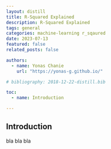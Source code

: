 ```yaml
---
layout: distill
title: R-Squared Explained
description: R-Squared Explained
tags: general
categories: machine-learning r_sqaured
date: 2023-07-13
featured: false
related_posts: false

authors:
  - name: Yonas Chanie
    url: "https://yonas-g.github.io/"

# bibliography: 2018-12-22-distill.bib

toc:
  - name: Introduction

---
```


## Introduction
bla bla bla
